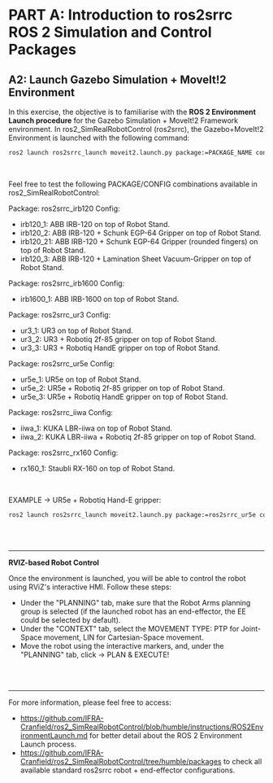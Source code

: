 # PART A: Introduction to ros2srrc ROS 2 Simulation and Control Packages

## A2: Launch Gazebo Simulation + MoveIt!2 Environment

In this exercise, the objective is to familiarise with the __ROS 2 Environment Launch procedure__ for the Gazebo Simulation + MoveIt!2 Framework environment. In ros2_SimRealRobotControl (ros2srrc), the Gazebo+MoveIt!2 Environment is launched with the following command:

```sh
ros2 launch ros2srrc_launch moveit2.launch.py package:=PACKAGE_NAME config:=CONFIG_NAME
```

</br>

Feel free to test the following PACKAGE/CONFIG combinations available in ros2_SimRealRobotControl:

Package: ros2srrc_irb120
Config: 
- irb120_1: ABB IRB-120 on top of Robot Stand.
- irb120_2: ABB IRB-120 + Schunk EGP-64 Gripper on top of Robot Stand.
- irb120_21: ABB IRB-120 + Schunk EGP-64 Gripper (rounded fingers) on top of Robot Stand.
- irb120_3: ABB IRB-120 + Lamination Sheet Vacuum-Gripper on top of Robot Stand.

Package: ros2srrc_irb1600
Config:
- irb1600_1: ABB IRB-1600 on top of Robot Stand.

Package: ros2srrc_ur3
Config:
- ur3_1: UR3 on top of Robot Stand.
- ur3_2: UR3 + Robotiq 2f-85 gripper on top of Robot Stand.
- ur3_3: UR3 + Robotiq HandE gripper on top of Robot Stand.

Package: ros2srrc_ur5e
Config:
- ur5e_1: UR5e on top of Robot Stand.
- ur5e_2: UR5e + Robotiq 2f-85 gripper on top of Robot Stand.
- ur5e_3: UR5e + Robotiq HandE gripper on top of Robot Stand.

Package: ros2srrc_iiwa
Config:
- iiwa_1: KUKA LBR-iiwa on top of Robot Stand.
- iiwa_2: KUKA LBR-iiwa + Robotiq 2f-85 gripper on top of Robot Stand.

Package: ros2srrc_rx160
Config:
- rx160_1: Staubli RX-160 on top of Robot Stand.

</br>

EXAMPLE -> UR5e + Robotiq Hand-E gripper:

```sh
ros2 launch ros2srrc_launch moveit2.launch.py package:=ros2srrc_ur5e config:=ur5e_3
```

</br>
</br>

---

__RVIZ-based Robot Control__

Once the environment is launched, you will be able to control the robot using RViZ's interactive HMI. Follow these steps:

- Under the "PLANNING" tab, make sure that the Robot Arms planning group is selected (if the launched robot has an end-effector, the EE could be selected by default).
- Under the "CONTEXT" tab, select the MOVEMENT TYPE: PTP for Joint-Space movement, LIN for Cartesian-Space movement.
- Move the robot using the interactive markers, and, under the "PLANNING" tab, click -> PLAN & EXECUTE!

</br>
</br>

---

For more information, please feel free to access:
- https://github.com/IFRA-Cranfield/ros2_SimRealRobotControl/blob/humble/instructions/ROS2EnvironmentLaunch.md for better detail about the ROS 2 Environment Launch process.
- https://github.com/IFRA-Cranfield/ros2_SimRealRobotControl/tree/humble/packages to check all available standard ros2srrc robot + end-effector configurations.